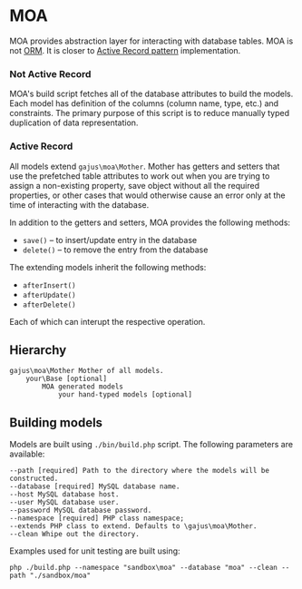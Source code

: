 # MOA

MOA provides abstraction layer for interacting with database tables. MOA is not [ORM](http://en.wikipedia.org/wiki/Object-relational_mapping). It is closer to [Active Record pattern](http://en.wikipedia.org/wiki/Active_record_pattern) implementation.

### Not Active Record

MOA's build script fetches all of the database attributes to build the models. Each model has definition of the columns (column name, type, etc.) and constraints. The primary purpose of this script is to reduce manually typed duplication of data representation.

### Active Record

All models extend `gajus\moa\Mother`. Mother has getters and setters that use the prefetched table attributes to work out when you are trying to assign a non-existing property, save object without all the required properties, or other cases that would otherwise cause an error only at the time of interacting with the database.

In addition to the getters and setters, MOA provides the following methods:

* `save()` – to insert/update entry in the database
* `delete()` – to remove the entry from the database

The extending models inherit the following methods:

* `afterInsert()`
* `afterUpdate()`
* `afterDelete()`

Each of which can interupt the respective operation.

## Hierarchy

```
gajus\moa\Mother Mother of all models.
    your\Base [optional]
        MOA generated models
            your hand-typed models [optional]
```

## Building models

Models are built using `./bin/build.php` script. The following parameters are available:

```
--path [required] Path to the directory where the models will be constructed.
--database [required] MySQL database name.
--host MySQL database host.
--user MySQL database user.
--password MySQL database password.
--namespace [required] PHP class namespace;
--extends PHP class to extend. Defaults to \gajus\moa\Mother.
--clean Whipe out the directory.
```

Examples used for unit testing are built using:

```
php ./build.php --namespace "sandbox\moa" --database "moa" --clean --path "./sandbox/moa"
```